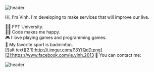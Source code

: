 ![header](https://capsule-render.vercel.app/api?type=wave&color=gradient&height=300&section=header&text=Hi%20there%20👋&fontSize=50)

Hi, I'm Vinh. I'm developing to make services that will improve our live.

👨‍🎓 FPT University. <br />
🧑‍💻 Code makes me happy. <br />
🎮 I love playing games and programming games. <br />
🏸 My favorite sport is badminton. <br />
[![alt text][2.1]:http://i.imgur.com/P3YfQoD.png][2]:https://www.facebook.com/le.vinh.2013
🤙 You can contact me: 

![header](https://capsule-render.vercel.app/api?type=wave&color=gradient&height=300&section=footer&text=)
